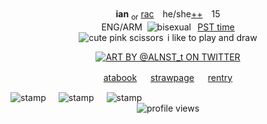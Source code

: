 <div align="center" dir="auto">
  <div><b>ian</b> <sub>or</sub>	<ins>rac</ins>　he/she<a href="https://en.pronouns.page/@kianffy" rel="https://en.pronouns.page/@kianffy">++</a>　15</div>
  <div>ENG/ARM    <img src="https://64.media.tumblr.com/fdf89499c48ac45deb2adee87e0a2cec/2a50e0b64903080c-64/s75x75_c1/440f2cce69b1b86c0ecd880e17de7435025d9f5c.png" alt="bisexual">    <ins>PST<ins> time</div>
  <div><img src="https://64.media.tumblr.com/90b4f5de9f981cd962ecc2847a725668/102823b385953a10-d7/s75x75_c1/17c200ab945f81c66a8c9f3b7583cf63fcc1a34a.gifv" alt="cute pink scissors">   i like to play and draw</div>
</p>

<p dir="auto"><a target="_blank" href="https://x.com/ALNST_t/"><img src="https://ianstuff.carrd.co/assets/images/image02.png?v=322fe4e7" alt="ART BY @ALNST_t ON TWITTER" style="max-width: 100%;"></a></p>
<p dir="auto"><a href="https://kianffy.atabook.org" rel="https://kianffy.atabook.org">atabook</a> 　 <a href="https://goodtimes.straw.page" rel="https://goodtimes.straw.page">strawpage</a> 　 <a href="https://rentry.co/wipd" rel="https://rentry.co/wipd">rentry</a></p>
  
<div style="display: flex; gap: 20px; align-items: flex-start;">
  <img src="https://64.media.tumblr.com/c5588ea2a1ddc6326b6e84d261584990/75d16fe9c791f293-13/s100x200/7160be660cdc5d629dee2f2b24b3aabc058fff20.gifv" alt="stamp" style="max-width: 100%;">
  <img src="https://64.media.tumblr.com/2c06461a11eb72ef61dc89a0b1da8acb/75d16fe9c791f293-00/s100x200/63f27de2ac0e0f6dc753debcef758822605e1bc2.gifv" alt="stamp" style="max-width: 100%;">
  <img src="https://64.media.tumblr.com/a47ee3bb8617be898657c9aa2e902727/75d16fe9c791f293-b0/s100x200/99e3b2761fd4de98c787dc61189e6178259bc9c8.gifv" alt="stamp" style="max-width: 100%;">
</div>

  </div>
</article>
  </div>
  
<div align="center">
  <div><img src="https://komarev.com/ghpvc/?username=kianffy&color=c93888&style=flat&label=🦴+pawprints+on+my+page" alt="profile views" style="max-width:100%;"><div></div>
</div>
